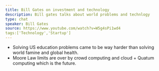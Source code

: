 ```yaml
---
title: Bill Gates on investment and technology
description: Bill gates talks about world problems and technlogy
type: chat
speaker: Bill Gates
source: https://www.youtube.com/watch?v=W5g4sPi1wd4
tags:['Technology','Startup']
---
```

- Solving US education problems came to be way harder than solving world famine and global health.
- Moore Law limits are over by crowd computing and cloud + Quatum computing which is the future.
